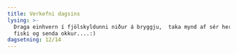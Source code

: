 ```yaml
---
title: Verkefni dagsins
lysing: >-
  Draga einhvern í fjölskyldunni niður á bryggju,  taka mynd af sér herma eftir
  fiski og senda okkur....:)
dagsetning: 12/14
---
```


